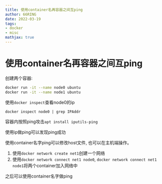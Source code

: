 ```yaml
---
title: 使用container名再容器之间互ping
author: 66RING
date: 2022-03-19
tags: 
- docker
- misc
mathjax: true
---
```


# 使用container名再容器之间互ping

创建两个容器:

```bash
docker run -it --name node0 ubuntu
docker run -it --name node1 ubuntu
```

使用`docker inspect`查看node0的ip

```
docker inspect node0 | grep IPAddr
```

容器内按照ping攻击`apt install iputils-ping`

使用ip做ping可以发现ping成功

使用container名字ping可以修改host文件, 也可以在主机端操作。

1. 使用`docker network create net1`创建一个网络
2. 使用`docker network connect net1 node0`, `docker network connect net1 node1`将两个container加入网络中

之后可以使用container名字做ping







